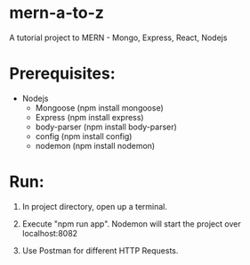 # mern-a-to-z
A tutorial project to MERN - Mongo, Express, React, Nodejs

# Prerequisites:
- Nodejs
  - Mongoose (npm install mongoose)
  - Express (npm install express)
  - body-parser (npm install body-parser)
  - config (npm install config)
  - nodemon (npm install nodemon)

# Run:
1. In project directory, open up a terminal.
2. Execute "npm run app".
Nodemon will start the project over localhost:8082

3. Use Postman for different HTTP Requests.
